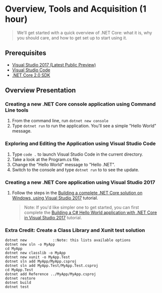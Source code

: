 # Overview, Tools and Acquisition (1 hour)

> We'll get started with a quick overview of .NET Core: what it is, why you should care, and how to get set up to start using it.

## Prerequisites
* [Visual Studio 2017 (Latest Public Preview)](https://www.visualstudio.com/thank-you-downloading-visual-studio/?sku=Community&rel=15)
* [Visual Studio Code](https://code.visualstudio.com)
* [.NET Core 2.0 SDK](https://www.microsoft.com/net/download/core)

## Overview Presentation

### Creating a new .NET Core console application using Command Line tools

1. From the command line, run `dotnet new console`
1. Type `dotnet run` to run the application. You'll see a simple "Hello World" message.

### Exploring and Editing the Application using Visual Studio Code

1. Type `code .` to launch Visual Studio Code in the current directory.
1. Take a look at the Program.cs file.
1. Change the "Hello World" message to "Hello .NET".
1. Switch to the console and type `dotnet run` to to see the update.

### Creating a new .NET Core application using Visual Studio 2017

1. Follow the steps in the [Building a complete .NET Core solution on Windows, using Visual Studio 2017](https://docs.microsoft.com/en-us/dotnet/articles/core/tutorials/using-on-windows-full-solution) tutorial.
    > Note: If you'd like simpler one to get started, you can first complete the [Building a C# Hello World application with .NET Core in Visual Studio 2017](https://docs.microsoft.com/en-us/dotnet/articles/csharp/getting-started/with-visual-studio) tutorial.

### Extra Credit: Create a Class Library and Xunit test solution
```
dotnet new            ::Note: this lists available options
dotnet new sln -o MyApp
cd MyApp
dotnet new classlib -o MyApp
dotnet new xunit -o MyApp.Test
dotnet sln add MyApp/MyApp.csproj
dotnet sln add MyApp.Test/MyApp.Test.csproj
cd MyApp.Test
dotnet add Reference ../MyApp/MyApp.csproj
dotnet restore
dotnet build
dotnet test
```
